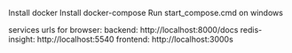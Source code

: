 Install docker
Install docker-compose
Run start_compose.cmd on windows

services urls for browser:
    backend: http://localhost:8000/docs
    redis-insight: http://localhost:5540
    frontend: http://localhost:3000s
